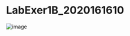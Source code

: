 # LabExer1B_2020161610
 
![image](https://user-images.githubusercontent.com/101295973/162866777-908e0bb1-33b6-4082-bf75-3462cdb25058.png)

